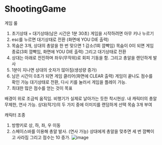 # ShootingGame
게임 룰
1. 초기상태 = 대기상태(남은 시간은 1분 30초) 
	게임을 시작하려면 아무 키나 누르기
2. esc를 누르면 대기상태로 전환 (화면에 YOU DIE 출력)
3. 목숨은 3개, 상대의 총알을 한 번 맞으면 1 감소(1회 깜빡임)
	목숨이 0이 되면 게임 종료(3회 깜빡임, 화면에 YOU DIE 출력)
	그리고 대기상태로 전환
4. 상대는 아래로 전진하며 좌우(무작위)로 회피 기동을 함.
	그리고 총알을 랜던하게 발사
5. 1분이 지나면 상대의 숫자가 많아짐(생성량 증가)
6. 남은 시간이 0초가 되면 게임 클리어(화면에 CLEAR 출력)
	게임이 끝나도 점수를 확인 가능
	대기상태로 전환, 다시 키를 눌러서 게임을 플레이 가능.
7. 최대한 많은 점수를 얻는 것이 목표

배경이 위로 조금씩 움직임. 
비행기가 실제로 날아가는 듯한 착시현상.
내 캐릭터의 총알 무제한, 연사 가능.
상대(적기)의 두 가지 중에 이미지를 랜덤하게 선택
목숨 3개 부여

캐릭터 조종
1. 방향키로 상, 하, 좌, 우 이동
2. 스페이스바를 이용해 총알 발사. (연사 가능)
	상대에게 총알을 맞추면 세 번 깜빡이고 사라짐
	그리고 점수는 10 증가.
![image](https://github.com/CodingApe9/ShootingGame/assets/117576404/a6660f98-8b3c-42e4-a9f1-79b4b7ff0f1b)
